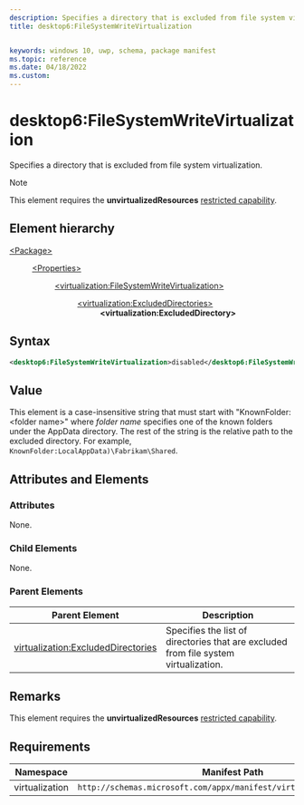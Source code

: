 ```yaml
---
description: Specifies a directory that is excluded from file system virtualization.
title: desktop6:FileSystemWriteVirtualization


keywords: windows 10, uwp, schema, package manifest
ms.topic: reference
ms.date: 04/18/2022
ms.custom: 
---
```


# desktop6:FileSystemWriteVirtualization

Specifies a directory that is excluded from file system virtualization. 

> [!NOTE]
> This element requires the  **unvirtualizedResources** [restricted capability](/windows/uwp/packaging/app-capability-declarations#restricted-capabilities).

## Element hierarchy

<dl>
<dt><a href="element-package.md">&lt;Package&gt;</a></dt>
<dd>
<dl>
<dt><a href="element-properties.md">&lt;Properties&gt;</a></dt>
<dd>
<dl>
<dt><a href="element-virtualization-filesystemwritevirtualization.md">&lt;virtualization:FileSystemWriteVirtualization&gt;</a></dt>
<dd>
<dl>
<dt><a href="element-virtualization-exludeddirectories.md">&lt;virtualization:ExcludedDirectories&gt;</a></dt>
<dd><b>&lt;virtualization:ExcludedDirectory&gt;</b></dd>
</dl>
</dd>
</dl>
</dd>
</dl>
</dd>
</dl>

## Syntax

``` xml
<desktop6:FileSystemWriteVirtualization>disabled</desktop6:FileSystemWriteVirtualization>
```

## Value

This element is a case-insensitive string that must start with "KnownFolder:&lt;folder name&gt;" where *folder name* specifies one of the known folders under the AppData directory. The rest of the string is the relative path to the excluded directory. For example, `KnownFolder:LocalAppData)\Fabrikam\Shared`. 

## Attributes and Elements


### Attributes

None.

### Child Elements

None.

### Parent Elements

| Parent Element | Description |
|---------------|-------------|
| [virtualization:ExcludedDirectories](element-virtualization-excludeddirectories.md) | Specifies the list of directories that are excluded from file system virtualization.  |

## Remarks

This element requires the **unvirtualizedResources** [restricted capability](/windows/uwp/packaging/app-capability-declarations#restricted-capabilities).

## Requirements

| Namespace | Manifest Path | 
|---------------|-------------------------------------------------------------|
| virtualization | `http://schemas.microsoft.com/appx/manifest/virtualization/windows10` |

 

 
